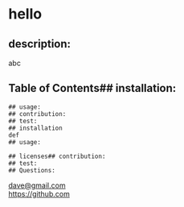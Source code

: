 # hello
              
  ## description:
  abc
  ## Table of Contents## installation:
    ## usage:
    ## contribution:
    ## test:
    ## installation
    def
    ## usage:
    
    ## licenses## contribution:
    ## test:
    ## Questions:
  dave@gmail.com          
  https://github.com